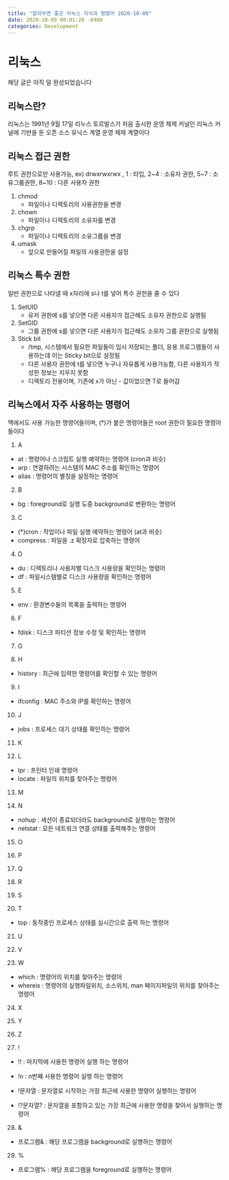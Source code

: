 ```yaml
---
title: "알아두면 좋은 리눅스 지식과 명령어 2020-10-09"
date: 2020-10-09 00:01:28 -0400
categories: Development
---
```


# 리눅스
해당 글은 아직 덜 완성되었습니다

## 리눅스란?
리눅스는 1991년 9월 17일 리누스 토르발스가 처음 출시한 운영 체제 커널인 리눅스 커널에 기반을 둔 오픈 소스 유닉스 계열 운영 체제 계열이다

## 리눅스 접근 권한 
루트 권한으로만 사용가능, ex) drwxrwxrwx , 1 : 타입, 2~4 : 소유자 권한, 5~7 : 소유그룹권한, 8~10 : 다른 사용자 권한
1. chmod
    - 파일이나 디렉토리의 사용권한을 변경 
2. chown
    - 파일이나 디렉토리의 소유자를 변경 
3. chgrp 
    - 파일이나 디렉토리의 소유그룹을 변경 
4. umask 
    - 앞으로 만들어질 파일의 사용권한을 설정 

## 리눅스 특수 권한 
일반 권한으로 나타낼 때 x자리에 s나 t를 넣어 특수 권한을 줄 수 있다
1. SetUID
    - 유저 권한에 s를 넣으면 다른 사용자가 접근해도 소유자 권한으로 실행됨
2. SetGID
    - 그룹 권한에 s를 넣으면 다른 사용자가 접근해도 소유자 그룹 권한으로 실행됨
3. Stick bit
    - /tmp, 시스템에서 필요한 파일들이 임시 저장되는 폴더, 응용 프로그램들이 사용하는데 이는 Sticky bit으로 설정됨
    - 다른 사용자 권한에 t를 넣으면 누구나 자유롭게 사용가능함, 다른 사용자가 작성한 정보는 지우지 못함
    - 디렉토리 전용이며, 기존에 x가 아닌 - 값이었으면 T로 들어감

## 리눅스에서 자주 사용하는 명령어 
맥에서도 사용 가능한 명령어들이며, (*)가 붙은 명령어들은 root 권한이 필요한 명령어들이다 
1. A
- at : 명령어나 스크립트 실행 예약하는 명령어 (cron과 비슷)
- arp : 연결하려는 시스템의 MAC 주소를 확인하는 명령어
- alias : 명령어의 별칭을 설정하는 명령어

2. B
- bg : foreground로 실행 도중 background로 변환하는 명령어

3. C
- (*)cron : 작업이나 파일 실행 예약하는 명령어 (at과 비슷)
- compress : 파일을 .z 확장자로 압축하는 명령어
4. D
- du : 디렉토리나 사용자별 디스크 사용량을 확인하는 명령어
- df : 파일시스템별로 디스크 사용량을 확인하는 명령어

5. E
- env : 환경변수들의 목록을 출력하는 명령어

6. F
- fdisk : 디스크 파티션 정보 수정 및 확인하는 명령어

7. G

8. H
- history : 최근에 입력한 명령어를 확인할 수 있는 명령어

9. I
- ifconfig : MAC 주소와 IP를 확인하는 명령어

10. J
- jobs : 프로세스 대기 상태를 확인하는 명령어

11. K

12. L
- lpr : 프린터 인쇄 명령어
- locate : 파일의 위치를 찾아주는 명령어 

13. M

14. N
- nohup : 세션이 종료되더라도 background로 실행하는 명령어
- netstat : 모든 네트워크 연결 상태를 출력해주는 명령어

15. O

16. P

17. Q

18. R

19. S

20. T
- top : 동작중인 프로세스 상태를 실시간으로 출력 하는 명령어

21. U

22. V

23. W
- which : 명령어의 위치를 찾아주는 명령어 
- whereis : 명령어의 실행파일위치, 소스위치, man 페이지파일의 위치를 찾아주는 명령어

24. X

25. Y

26. Z

27. !
- !! : 마지막에 사용한 명령어 실행 하는 명령어

- !n : n번째 사용한 명령어 실행 하는 명령어

- !문자열 : 문자열로 시작하는 가장 최근에 사용한 명령어 실행하는 명령어

- !?문자열? : 문자열을 포함하고 있는 가장 최근에 사용한 명령을 찾아서 실행하는 명령어

28. &

- 프로그램& : 해당 프로그램을 background로 실행하는 명령어

29. %

- 프로그램% : 해당 프로그램을 foreground로 실행하는 명령어 












